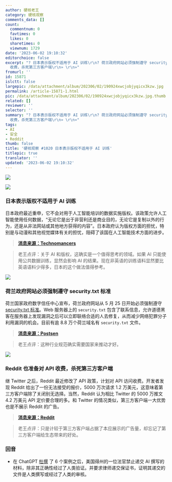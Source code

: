 ```yaml
---
author: 硬核老王
category: 硬核观察
comments_data: []
count:
  commentnum: 0
  favtimes: 0
  likes: 0
  sharetimes: 0
  viewnum: 1729
date: '2023-06-02 19:10:32'
editorchoice: false
excerpt: "? 日本表示版权不适用于 AI 训练\r\n? 荷兰政府网站必须强制遵守 security.txt 标准\r\n? Reddit 也准备对 API
  收费，杀死第三方客户端\r\n» \r\n»"
fromurl: ''
id: 15871
islctt: false
largepic: /data/attachment/album/202306/02/190924xwcjobjyqicx3kzw.jpg
permalink: /article-15871-1.html
pic: /data/attachment/album/202306/02/190924xwcjobjyqicx3kzw.jpg.thumb.jpg
related: []
reviewer: ''
selector: ''
summary: "? 日本表示版权不适用于 AI 训练\r\n? 荷兰政府网站必须强制遵守 security.txt 标准\r\n? Reddit 也准备对 API
  收费，杀死第三方客户端\r\n» \r\n»"
tags:
- AI
- 安全
- Reddit
thumb: false
title: '硬核观察 #1020 日本表示版权不适用于 AI 训练'
titlepic: true
translator: ''
updated: '2023-06-02 19:10:32'
---
```


![](/data/attachment/album/202306/02/190924xwcjobjyqicx3kzw.jpg)


![](/data/attachment/album/202306/02/190939xggrzsftsxvzfrzz.jpg)


### 日本表示版权不适用于 AI 训练


日本政府最近重申，它不会对用于人工智能培训的数据实施版权。该政策允许人工智能使用任何数据，“无论它是出于非营利还是商业目的，无论它是复制以外的行为，还是从非法网站或其他地方获得的内容”。日本政府认为版权方面的担忧，特别是与动漫和其他视觉媒体有关的担忧，阻碍了该国在人工智能技术方面的进步。



> 
> **[消息来源：Technomancers](https://technomancers.ai/japan-goes-all-in-copyright-doesnt-apply-to-ai-training/)**
> 
> 
> 



> 
> 老王点评：关于 AI 和版权，这确实是一个值得思考的领域。如果 AI 只能使用公共数据训练，显然会影响 AI 的结果。现在非英语的训练语料显然要比英语语料少得多，日本的这个做法值得参考。
> 
> 
> 


![](/data/attachment/album/202306/02/190953mraotoyye6vzooe0.jpg)


### 荷兰政府网站必须强制遵守 security.txt 标准


荷兰国家政府数字信任中心宣布，荷兰政府网站从 5 月 25 日开始必须强制遵守 [security.txt 标准](https://securitytxt.org/)。Web 服务器上的 `security.txt` 包含了联系信息，允许道德黑客在服务器上发现漏洞之后可以立即联络合适的人去修复，从而减少网络犯罪分子利用漏洞的机会。目前有逾 8.8 万个荷兰域名有 `security.txt` 文件。



> 
> **[消息来源：Postsen](https://netherlands.postsen.com/trends/198695/Securitytxt-now-mandatory-for-Dutch-government-websites.html)**
> 
> 
> 



> 
> 老王点评：这种行业规范确实需要国家来推动才好。
> 
> 
> 


![](/data/attachment/album/202306/02/191007v76ea707u6bk1bbq.jpg)


### Reddit 也准备对 API 收费，杀死第三方客户端


继 Twitter 之后，Reddit 最近修改了 API 政策，计划对 API 访问收费。开发者发现 Reddit 给出了一份无法接受的报价，5000 万次请求 1.2 万美元，这意味着第三方客户端除了关闭别无选择。当然，Reddit 认为相比 Twitter 的 5000 万推文 4.2 万美元 API 定价要合理的多。和 Twitter 的情况类似，第三方客户端一大优势也是不展示 Reddit 的广告。



> 
> **[消息来源：Reddit](https://www.reddit.com/r/apolloapp/comments/13ws4w3/had_a_call_with_reddit_to_discuss_pricing_bad/)**
> 
> 
> 



> 
> 老王点评：只是计较于第三方客户端占据了本应展示的广告量，却忘记了第三方客户端给生态带来的好处。
> 
> 
> 


### 回音


* 在 ChatGPT [杜撰](/article-15863-1.html) 了 6 个案例之后，美国得州的一位法官禁止递交 AI 撰写的材料，除非其正确性经过了人类验证。并要求律师递交保证书，证明其递交的文件是人类撰写或经过了人类的审核。
